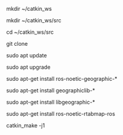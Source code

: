 mkdir ~/catkin_ws

mkdir ~/catkin_ws/src

cd ~/catkin_ws/src

git clone 

sudo apt update

sudo apt upgrade

sudo apt-get install ros-noetic-geographic-*

sudo apt-get install geographiclib-*

sudo apt-get install libgeographic-*

sudo apt-get install ros-noetic-rtabmap-ros 

catkin_make -j1
